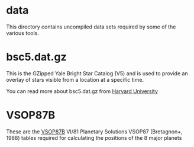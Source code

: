 # data

This directory contains uncompiled data sets required by some of the various
tools.

# bsc5.dat.gz

This is the GZipped Yale Bright Star Catalog (V5) and is used to provide an overlay of stars visible from a location at a specific time.

You can read more about bsc5.dat.gz from [Harvard University](http://tdc-www.harvard.edu/catalogs/bsc5.html)

# VSOP87B

These are the [VSOP87B](http://cdsarc.u-strasbg.fr/viz-bin/cat/VI/81#/browse)
VI/81 Planetary Solutions VSOP87 (Bretagnon+, 1988) tables
required for calculating the positions of the 8 major planets
